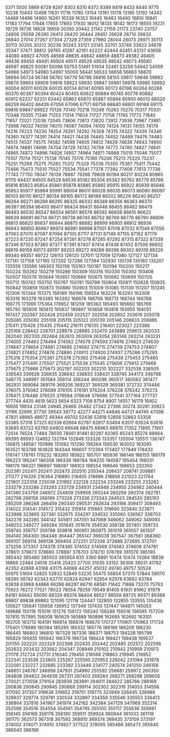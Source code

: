 5371
5500
5869
6729
8297
8303
8310
8372
8389
8419
8433
8440
9775
10238
10443
10498
11631
11716
11785
13154
13161
13178
13185
13192
14342
14489
14496
14960
16261
16339
16353
16445
16483
16490
16810
16841
17183
17794
17848
17855
17893
17930
18012
18135
18142
18173
18555
19231
19729
19736
19828
19859
20350
20442
21142
21159
21173
23740
23757
24808
25058
26390
26413
26420
26444
26451
26628
26710
26833
26840
27014
27267
27304
27328
27359
27960
28004
28073
29971
30113
30113
30205
30212
30236
30243
33121
33145
33701
33749
33923
34678
35347
37471
38812
39765
41287
42161
42222
42444
42451
43137
43656
44080
46923
47005
48569
48835
48842
48859
48873
49382
49405
49436
49450
49481
49504
49511
49528
49535
49542
49573
49580
49597
49825
50081
50098
50753
51491
51934
52481
53259
54942
54959
54966
54973
54980
54997
55000
56441
56533
56656
56663
56670
56694
56724
56748
56762
56779
56786
56816
58155
59817
59848
59862
59879
59893
59909
59916
59923
59930
59947
59961
59978
59985
59992
60004
60011
60028
60035
60134
60141
60165
60172
60196
60264
60288
60370
60387
60394
60424
60455
60622
60684
60745
60776
60882
60912
62237
62251
62442
65863
65870
65887
65894
65900
66013
66020
66259
66402
66426
67058
67096
67171
68758
68840
68901
69168
69175
69816
69847
69922
70126
70140
70218
70249
70263
70270
70317
70331
70348
70355
71246
71253
71314
71604
71727
71758
71765
71772
71840
71857
72021
72038
72045
73806
73813
73820
73912
73936
73967
73981
73998
74032
74056
74070
74087
74094
74100
74124
74131
74155
74179
74216
74223
74230
74254
74261
74292
74308
74315
74322
74339
74346
74360
74377
74391
74414
74421
74438
74445
74452
74469
74476
74483
74513
74537
74575
74582
74599
74605
74612
74629
74636
74643
74650
74674
74681
74698
74704
74728
74742
74759
74773
74780
74827
74841
74865
74872
74896
74926
74957
74964
74971
74988
75015
75046
75077
75107
75114
75121
75138
75145
75176
75190
75206
75213
75220
75237
75251
75268
75275
75282
75312
75329
75336
75350
75367
75411
75442
75466
75473
75510
75527
75534
75541
77378
77392
77408
77613
77736
77743
77750
78047
78139
78887
79266
79808
80194
80217
80224
80965
81115
84437
84505
84529
84536
85182
85304
85342
85762
85779
85786
85816
85823
85854
85861
85878
85885
85892
85915
85922
85939
85946
85953
85977
85984
85991
86004
86011
86028
86035
86073
86080
86097
86103
86110
86127
86134
86165
86172
86189
86202
86226
86240
86257
86264
86271
86288
86295
86325
86332
86349
86356
86363
86370
86387
86394
86400
86417
86424
86431
86448
86455
86462
86479
86493
86530
86547
86554
86561
86578
86592
86608
86615
86622
86639
86691
86714
86721
86738
86745
86752
86769
86776
86790
86806
86813
86820
86837
86844
86875
86882
86899
86905
86912
86936
86943
86950
86967
86974
86981
86998
87001
87018
87032
87049
87056
87063
87070
87087
87094
87100
87117
87131
87148
87155
87162
87179
87223
87230
87247
87254
87261
87278
87285
87292
87315
87322
87339
87346
87353
87360
87377
87391
87407
87414
87438
87452
87506
88602
88619
89159
89173
89197
89203
89272
89289
89296
89302
89319
89326
89340
89357
89722
126113
126120
127011
127059
127080
127127
127134
127141
127158
127165
127202
127288
127394
132930
135139
135160
135207
135559
135566
149303
150156
150163
150187
150194
150200
150217
150224
150262
150279
150286
150309
150316
150330
150392
150408
150507
150576
150644
150651
150668
150675
150682
150699
150705
150712
150743
150750
150767
150781
150798
150804
150811
150828
150835
150842
150859
150873
150880
150903
151009
151085
151139
151207
151245
151306
151344
151375
156189
156196
156554
163224
163293
163309
163316
163378
163385
163392
166676
166706
166713
166744
166768
166775
171069
175364
178952
181259
185363
185493
185660
185769
185790
185806
185813
185837
189897
193658
193818
193955
194051
197427
202367
202428
202459
202527
202558
202602
202619
205078
205085
205092
205108
205115
205122
205139
205146
208833
208895
215411
215428
215435
215442
216111
216135
216401
223027
223386
225168
228442
228701
228879
228985
232470
243889
259613
262033
262040
262330
262484
262613
263009
263054
263146
263214
263221
274005
274463
274494
274562
274579
274593
274616
274623
274630
274647
274654
274661
274685
274692
274715
274739
274753
274807
274821
274852
274876
274890
274913
274920
274937
275286
275293
275316
275354
275361
275378
275392
275408
275439
275453
275460
275477
275491
275507
275521
275538
275545
275606
275613
275668
275675
275866
275873
302197
302203
302210
302227
332538
336505
336543
336628
336635
336642
336833
338431
338745
344173
348768
348775
348997
351584
356114
356244
360296
360517
360562
361477
362931
369084
369176
369206
369237
369329
369381
372732
374446
376075
376082
376099
376105
376181
376204
376228
376242
376273
376471
376488
376525
376594
376648
376686
377041
377164
377737
377744
4435
4619
5623
5654
6323
7108
8754
8907
14557
16179
16902
16926
19934
23146
24945
26468
26482
27342
27366
30274
30281
30823
31196
32995
37730
39543
39772
42277
44271
44646
44721
44745
47098
47821
48965
48972
49344
49702
52436
52818
52856
52863
53358
53365
57318
57325
62336
62664
62787
62817
63494
63517
63524
63616
63685
63722
63760
64903
66648
68475
68963
68970
71352
71895
71901
72014
76524
77484
78030
78061
81481
82297
82365
85243
85274
88664
89395
89593
124652
132794
132848
133326
133357
135504
135511
136747
136815
149587
150996
151092
151290
156264
156530
163002
163095
163521
163798
163828
164344
166607
172394
173407
177849
178433
178747
178761
179232
183260
185622
185707
185936
186148
186155
186179
186223
186247
186308
186339
188784
194235
194587
195454
196031
196178
196321
196697
198097
198103
198554
198646
198653
202350
202381
202411
202411
202473
202510
205344
208437
208741
209861
211277
216326
216364
216890
218405
218696
218856
221023
221764
221801
222358
225038
231992
232128
232234
233248
233255
233262
233279
233286
233293
233729
234931
234948
234955
234962
240444
241380
243759
246972
254809
259958
260244
260299
260374
262781
262798
268158
268189
273329
273336
273343
284523
284530
285193
285209
286268
286459
290340
290531
292634
293198
309417
309493
314022
314541
314572
315432
315814
315883
319690
323840
323871
323888
323895
327381
332675
334297
334532
335560
336567
336703
342278
342285
344142
345811
347051
347068
349062
349062
349093
349253
349277
349284
351645
351676
354530
356138
357401
359733
359740
359757
359788
359818
360951
360975
361019
361057
361507
364140
364300
364348
364447
365147
366038
367547
367561
368360
369107
369114
369138
369404
372251
372336
372688
372695
372701
373258
373357
374378
374385
374552
374569
374583
374606
374781
378611
378673
378680
378697
378703
378710
378789
381079
385190
385442
385480
385503
385954
635
3360
8891
10474
10474
13284
18838
18869
22484
24518
25416
25423
27700
31035
33152
36306
39031
41782
42352
42888
43168
43175
44066
44257
45032
49740
49757
50524
50975
51694
52825
52832
52849
53235
55475
56854
57370
57844
58070
58285
58742
62343
62770
62824
62947
62954
62978
63692
63784
63838
63968
64866
66266
66297
66716
68581
71642
71888
73370
75763
75923
76272
77521
78023
78054
79259
79549
81405
81931
81962
81979
84161
84642
85090
88329
88374
88404
88527
88558
88725
89371
89388
89807
89838
89883
121095
121118
124447
132800
132855
133555
135436
135627
135641
135658
136952
137348
137430
137447
144971
145053
149686
150118
151016
151276
156172
156240
156288
156516
156585
157209
157810
157995
158008
160629
160889
160896
162685
162692
163101
163705
163712
164191
166614
166874
168670
170727
170901
170963
171724
175401
178686
180184
185295
185332
185776
186186
186209
186230
186445
186803
186810
187329
187336
188371
188753
194228
195799
195829
195935
195942
196376
196734
198424
199421
199438
199537
201155
202220
202329
202398
202435
202442
202480
202572
202596
202633
203432
203562
204347
208949
210102
210942
210959
210973
211178
212724
212731
216340
218450
218566
218863
219945
219952
222341
223539
223805
225267
225595
225953
226042
231084
231978
232081
232227
232685
233392
233446
234177
240574
241250
246156
246651
246767
246958
247931
254960
255592
256681
259972
260350
264808
264822
264839
267311
267403
268264
268271
268288
269605
270021
273558
279154
283939
283991
284011
284622
285766
286169
290838
290845
290845
290869
299114
302302
302319
314053
314558
317092
317207
319638
319652
319751
319775
323949
326445
326988
328937
329774
329781
330534
332897
334358
335546
335553
336413
336864
337816
341967
341974
342162
342384
347129
347969
352314
352598
354516
354554
354561
354745
355100
355117
355636
355681
356145
356169
356176
356190
359511
359924
360944
361033
361118
361170
362573
367318
367592
368810
369374
369435
373159
373197
374002
374071
374910
374927
377522
378055
385466
385473
385640
386043
386166

